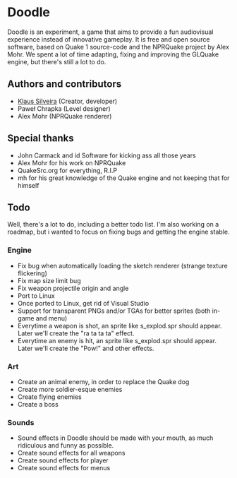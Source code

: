 # Doodle
Doodle is an experiment, a game that aims to provide a fun audiovisual experience instead of innovative gameplay. It is free and open source software, based on Quake 1 source-code and the NPRQuake project by Alex Mohr. We spent a lot of time adapting, fixing and improving the GLQuake engine, but there's still a lot to do.

## Authors and contributors
* [Klaus Silveira](http://www.klaussilveira.com) (Creator, developer)
* Paweł Chrapka (Level designer)
* Alex Mohr (NPRQuake renderer)

## Special thanks
* John Carmack and id Software for kicking ass all those years
* Alex Mohr for his work on NPRQuake
* QuakeSrc.org for everything, R.I.P
* mh for his great knowledge of the Quake engine and not keeping that for himself

## Todo
Well, there's a lot to do, including a better todo list. I'm also working on a roadmap, but i wanted to focus on fixing bugs and getting the engine stable.

### Engine
* Fix bug when automatically loading the sketch renderer (strange texture flickering)
* Fix map size limit bug
* Fix weapon projectile origin and angle
* Port to Linux
* Once ported to Linux, get rid of Visual Studio
* Support for transparent PNGs and/or TGAs for better sprites (both in-game and menu)
* Everytime a weapon is shot, an sprite like s_explod.spr should appear. Later we'll create the "ra ta ta ta" effect.
* Everytime an enemy is hit, an sprite like s_explod.spr should appear. Later we'll create the "Pow!" and other effects.

### Art
* Create an animal enemy, in order to replace the Quake dog
* Create more soldier-esque enemies
* Create flying enemies
* Create a boss

### Sounds
* Sound effects in Doodle should be made with your mouth, as much ridiculous and funny as possible. 
* Create sound effects for all weapons
* Create sound effects for player
* Create sound effects for menus
